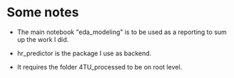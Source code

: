 # Some notes

- The main notebook "eda_modeling" is to be used as a reporting to sum up the
work I did.

- hr_predictor is the package I use as backend.

- It requires the folder 4TU_processed to be on root level.